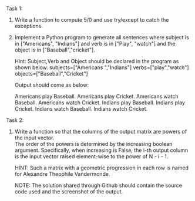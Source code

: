 Task 1: 
 
1. Write a function to compute 5/0 and use try/except to catch the exceptions. 
 
2. Implement a Python program to generate all sentences where subject is in ["Americans", "Indians"] and verb is in ["Play", "watch"] and the object is in ["Baseball","cricket"]. 
 
   Hint: Subject,Verb and Object should be declared in the program as shown below. 
   subjects=["Americans ","Indians"] verbs=["play","watch"] objects=["Baseball","Cricket"] 
 
   Output should come as below: 
 
   Americans  play Baseball. 
   Americans  play Cricket. 
   Americans  watch Baseball. 
   Americans  watch Cricket. 
   Indians play Baseball. 
   Indians play Cricket. 
   Indians watch Baseball. 
   Indians watch Cricket. 

Task 2:  
 
1.  Write a function so that the columns of the output matrix are powers of the input vector.  
The order of the powers is determined by the increasing boolean argument. Specifically, when increasing is False, the i-th output column is the input vector raised element-wise to the power of N - i - 1.  
 
    HINT: Such a matrix with a geometric progression in each row is named for Alexandre Theophile Vandermonde. 
  
    NOTE: The solution shared through Github should contain the source code used and the screenshot of the output. 
